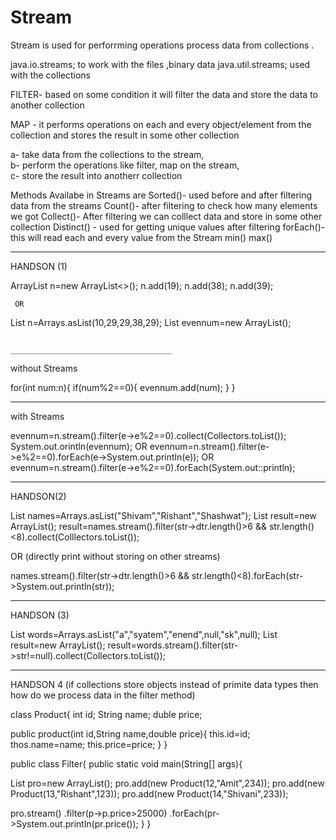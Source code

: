 # Stream

Stream is used for perforrming operations process data from collections .

java.io.streams;  to work with the files ,binary data
java.util.streams; used with the collections


FILTER- based on some condition it will filter the data and store the data to another collection 

MAP - it performs operations on each and every object/element from the collection and stores the result in some other collection

a- take data from the collections to the stream,                                                
b- perform the operations like filter, map on the stream,                               
c- store the result into anotherr collection

Methods Availabe in Streams are
Sorted()- used before and after filtering data from the streams
Count()- after filtering to check how many elements we got
Collect()- After filtering we can colllect data and store in some other collection
Distinct() - used for getting unique values after filtering
forEach()- this will read each and every value from the Stream
min()
max()

______________________________________________________________________
HANDSON (1)

ArrayList<Integr> n=new ArrayList<>();
n.add(19);
n.add(38);
n.add(39);

     OR

List<Integer> n=Arrays.asList(10,29,29,38,29);
List<Integer> evennum=new ArrayList<Integer>();

                                                                        ____________________________________     
without Streams

for(int num:n){
if(num%2==0){
evennum.add(num);
} 
}

________________________________                                                                  
with Streams


evennum=n.stream().filter(e->e%2==0).collect(Collectors.toList());
System.out.orintln(evennum);
  OR
evennum=n.stream().filter(e->e%2==0).forEach(e->System.out.println(e));
  OR
evennum=n.stream().filter(e->e%2==0).forEach(System.out::println);


______________________________________________________________________
HANDSON(2)

List<Strimng> names=Arrays.asList("Shivam","Rishant","Shashwat");
List<String> result=new ArrayList<String>();
result=names.stream().filter(str->dtr.length()>6 && str.length()<8).collect(Colllectors.toList());

OR (directly print without storing on other streams)

names.stream().filter(str->dtr.length()>6 && str.length()<8).forEach(str->System.out.println(str));
_________________________________________________________________________
HANDSON (3)

List<String> words=Arrays.asList("a","syatem","enend",null,"sk",null);
List<String> result=new ArrayList<String>();
result=words.stream().filter(str->str!=null).collect(Collectors.toList()); 
_________________________________________________________________________
HANDSON 4 (if collections store objects instead of primite data types then how do we process data in the filter method)


class Product{
int id;
String name;
duble price;

public product(int id,String name,double price){
this.id=id;
thos.name=name;
this.price=price;
}
}

public class Filter{
public static void main(String[] args){

List<Product> pro=new ArrayList<Product>();
pro.add(new Product(12,"Amit",234));
pro.add(new Product(13,"Rishant",123));
pro.add(new Product(14,"Shivani",233));

pro.stream()
.filter(p->p.price>25000)
.forEach(pr->System.out.println(pr.price());
}
}
